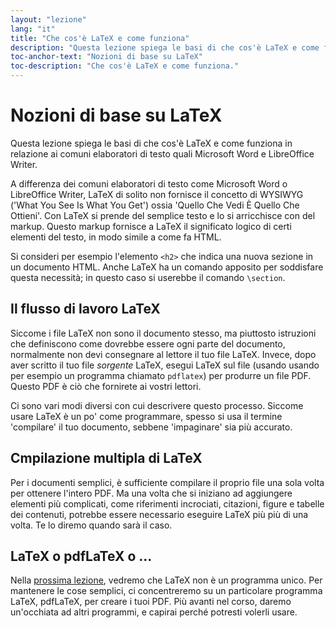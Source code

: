 ```yaml
---
layout: "lezione"
lang: "it"
title: "Che cos'è LaTeX e come funziona"
description: "Questa lezione spiega le basi di che cos'è LaTeX e come funziona in relazione ai comuni elaboratori di testo quali Microsoft Word e LibreOffice Writer."
toc-anchor-text: "Nozioni di base su LaTeX"
toc-description: "Che cos'è LaTeX e come funziona."
---
```


# Nozioni di base su LaTeX

<span
  class="summary">Questa lezione spiega le basi di che cos'è LaTeX e come funziona in relazione ai comuni elaboratori di testo quali Microsoft Word e LibreOffice Writer.</span>

A differenza dei comuni elaboratori di testo come Microsoft Word o LibreOffice Writer, LaTeX di solito non fornisce il concetto di WYSIWYG ('What You See Is What You Get') ossia 'Quello Che Vedi È Quello Che Ottieni'. Con LaTeX si prende del semplice testo e lo si arricchisce con del markup. Questo markup fornisce a LaTeX il significato logico di certi elementi del testo, in modo simile a come fa HTML.

Si consideri per esempio l'elemento `<h2>` che indica una nuova sezione in un documento HTML.
Anche LaTeX ha un comando apposito per soddisfare questa necessità; in questo caso si userebbe il comando `\section`.

## Il flusso di lavoro LaTeX

Siccome i file LaTeX non sono il documento stesso, ma piuttosto istruzioni che definiscono come dovrebbe essere ogni parte del documento, normalmente non devi consegnare al lettore il tuo file LaTeX. Invece, dopo aver scritto il tuo file _sorgente_ LaTeX, esegui LaTeX sul file (usando usando per esempio un programma chiamato `pdflatex`) per produrre un file PDF. Questo PDF  è ciò che fornirete ai vostri lettori.

Ci sono vari modi diversi con cui descrivere questo processo. Siccome usare LaTeX
è un po' come programmare, spesso si usa il termine 'compilare' il tuo documento, sebbene
'impaginare' sia più accurato.

## Cmpilazione multipla di LaTeX

Per i documenti semplici, è sufficiente compilare il proprio file una sola volta per ottenere l'intero PDF. Ma una volta che si iniziano ad aggiungere elementi più complicati, come riferimenti incrociati, citazioni, figure e tabelle dei contenuti, potrebbe essere necessario eseguire LaTeX più più di una volta. Te lo diremo quando sarà il caso.

## LaTeX o pdfLaTeX o ...

Nella [prossima lezione](lesson-02), vedremo che LaTeX non è un programma unico. Per mantenere le cose semplici, ci concentreremo su un particolare programma LaTeX, pdfLaTeX, per creare i tuoi PDF. Più avanti nel corso, daremo un'occhiata ad altri programmi, e capirai perché potresti volerli usare.
